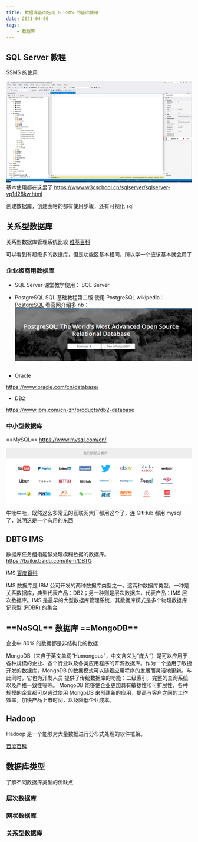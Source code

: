 ```yaml
---
title: 数据库基础名词 & SSMS 的基础使用
date: 2021-04-06
tags:
    - 数据库
---
```


## SQL Server 教程

SSMS 的使用

![20210406210858-2021-04-06](https://raw.githubusercontent.com/fengwei2002/Pictures_01/master/img/20210406210858-2021-04-06.png)
基本使用都在这里了
https://www.w3cschool.cn/sqlserver/sqlserver-yp1d28kw.html

创建数据库，创建表啥的都有使用步骤，还有可视化 sql

## 关系型数据库

关系型数据库管理系统比较 [维基百科](https://zh.wikipedia.org/wiki/%E5%85%B3%E7%B3%BB%E5%9E%8B%E6%95%B0%E6%8D%AE%E5%BA%93%E7%AE%A1%E7%90%86%E7%B3%BB%E7%BB%9F%E6%AF%94%E8%BE%83)

可以看到有超级多的数据库，但是功能区基本相同，所以学一个应该基本就会用了

### 企业级商用数据库

- SQL Server
课堂教学使用： SQL Server

- PostgreSQL
SQL 基础教程第二版
使用 PostgreSQL
wikipedia：[PostgreSQL](https://zh.wikipedia.org/wiki/PostgreSQL)
看官网介绍多 nb：
![20210306164457-2021-03-06](https://raw.githubusercontent.com/fengwei2002/Pictures_01/master/img/20210306164457-2021-03-06.png)

- Oracle 

https://www.oracle.com/cn/database/

- DB2

https://www.ibm.com/cn-zh/products/db2-database

### 中小型数据库

==MySQL==
https://www.mysql.com/cn/

![20210306200638-2021-03-06](https://raw.githubusercontent.com/fengwei2002/Pictures_01/master/img/20210306200638-2021-03-06.png)

牛哇牛哇，既然这么多常见的互联网大厂都用这个了，连 GitHub 都用 mysql 了，说明这是一个有用的东西

## DBTG IMS

数据库任务组指能够处理模糊数据的数据库。
https://baike.baidu.com/item/DBTG

IMS
[百度百科](https://baike.baidu.com/item/IMS%E6%95%B0%E6%8D%AE%E5%BA%93/1709255)

IMS 数据库是 IBM 公司开发的两种数据库类型之一。这两种数据库类型，一种是关系数据库，典型代表产品：DB2；另一种则是层次数据库，代表产品：IMS 层次数据库。IMS 是最早的大型数据库管理系统，其数据库模式是多个物理数据库记录型 (PDBR) 的集合

## ==NoSQL== 数据库 ==MongoDB==

企业中 80% 的数据都是非结构化的数据

MongoDB（来自于英文单词“Humongous”，中文含义为“庞大”）是可以应用于各种规模的企业、各个行业以及各类应用程序的开源数据库。作为一个适用于敏捷开发的数据库，MongoDB 的数据模式可以随着应用程序的发展而灵活地更新。与此同时，它也为开发人员 提供了传统数据库的功能：二级索引，完整的查询系统以及严格一致性等等。 MongoDB 能够使企业更加具有敏捷性和可扩展性，各种规模的企业都可以通过使用 MongoDB 来创建新的应用，提高与客户之间的工作效率，加快产品上市时间，以及降低企业成本。

## Hadoop

Hadoop 是一个能够对大量数据进行分布式处理的软件框架。

[百度百科](https://baike.baidu.com/item/Hadoop)
## 数据库类型

了解不同数据库类型的优缺点

### 层次数据库

### 网状数据库

### 关系型数据库
